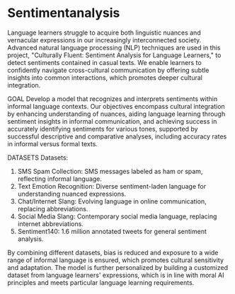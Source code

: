 # Sentimentanalysis

Language learners struggle to acquire both linguistic nuances and vernacular expressions in our increasingly
interconnected society. Advanced natural language processing (NLP) techniques are used in this project, "Culturally
Fluent: Sentiment Analysis for Language Learners," to detect sentiments contained in casual texts. We enable
learners to confidently navigate cross-cultural communication by offering subtle insights into common interactions,
which promotes deeper cultural integration.

GOAL
Develop a model that recognizes and interprets sentiments within informal language contexts.
Our objectives encompass cultural integration by enhancing understanding of nuances, aiding language learning
through sentiment insights in informal communication, and achieving success in accurately identifying sentiments for
various tones, supported by successful descriptive and comparative analyses, including accuracy rates in informal
versus formal texts.

DATASETS
Datasets:
1. SMS Spam Collection: SMS messages labeled as ham or spam, reflecting informal language.
2. Text Emotion Recognition: Diverse sentiment-laden language for understanding nuanced expressions.
3. Chat/Internet Slang: Evolving language in online communication, replacing abbreviations.
4. Social Media Slang: Contemporary social media language, replacing internet abbreviations.
5. Sentiment140: 1.6 million annotated tweets for general sentiment analysis.
   
By combining different datasets, bias is reduced and exposure to a wide range of informal language is ensured,
which promotes cultural sensitivity and adaptation. The model is further personalized by building a customized
dataset from language learners' expressions, which is in line with moral AI principles and meets particular language
learning requirements.

